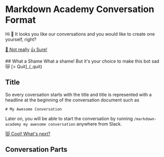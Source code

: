 # Markdown Academy Conversation Format

Hi :wave: It looks you like our conversations and you would like to create one yourself, right?

[:no_good: Not really](#what-a-shame) [:+1: Sure!](#title)


## What a Shame
What a shame! But it's your choice to make this bot sad :crying_cat_face:
[> Quit]_(_quit)

## Title
So every coversation starts with the title and title is represented with a headline at the beginning of the conversation document such as

```
# My Awesome Conversation
```

Later on, you will be able to start the conversation by running `/markdown-academy my awesome conversation` anywhere from Slack.

[:heart_eyes_cat: Cool! What's next?](#conversation-parts)

## Conversation Parts



